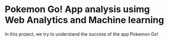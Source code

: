 # Pokemon Go! App analysis usimg Web Analytics and Machine learning
In this project, we try to understand the success of the app Pokemon Go!
